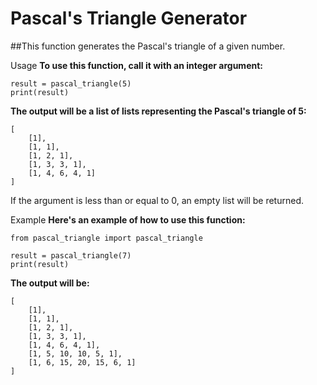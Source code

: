 # Pascal's Triangle Generator
##This function generates the Pascal's triangle of a given number.

Usage
**To use this function, call it with an integer argument:**
```
result = pascal_triangle(5)
print(result)
```

**The output will be a list of lists representing the Pascal's triangle of 5:**
```
[
    [1],
    [1, 1],
    [1, 2, 1],
    [1, 3, 3, 1],
    [1, 4, 6, 4, 1]
]
```
If the argument is less than or equal to 0, an empty list will be returned.

Example
**Here's an example of how to use this function:**
```
from pascal_triangle import pascal_triangle

result = pascal_triangle(7)
print(result)
```

**The output will be:**
```
[
    [1],
    [1, 1],
    [1, 2, 1],
    [1, 3, 3, 1],
    [1, 4, 6, 4, 1],
    [1, 5, 10, 10, 5, 1],
    [1, 6, 15, 20, 15, 6, 1]
]
```

